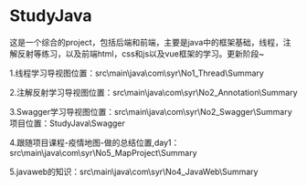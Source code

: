 # StudyJava
这是一个综合的project，包括后端和前端，主要是java中的框架基础，线程，注解反射等练习，以及前端html，css和js以及vue框架的学习。更新阶段~

1.线程学习导视图位置：src\main\java\com\syr\No1_Thread\Summary

2.注解反射学习导视图位置：src\main\java\com\syr\No2_Annotation\Summary

3.Swagger学习导视图位置：src\main\java\com\syr\No2_Swagger\Summary
  项目位置：StudyJava\Swagger
  
4.跟随项目课程-疫情地图-做的总结位置,day1：src\main\java\com\syr\No5_MapProject\Summary

5.javaweb的知识：src\main\java\com\syr\No4_JavaWeb\Summary
